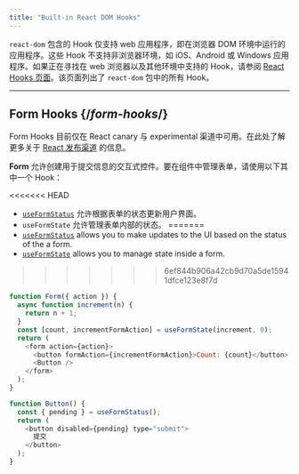 ```yaml
---
title: "Built-in React DOM Hooks"
---
```


<Intro>

`react-dom` 包含的 Hook 仅支持 web 应用程序，即在浏览器 DOM 环境中运行的应用程序。这些 Hook 不支持非浏览器环境，如 iOS、Android 或 Windows 应用程序。如果正在寻找在 web 浏览器以及其他环境中支持的 Hook，请参阅 [React Hooks 页面](/reference/react)。该页面列出了 `react-dom` 包中的所有 Hook。

</Intro>

---

## Form Hooks {/*form-hooks*/}

<Canary>

Form Hooks 目前仅在 React canary 与 experimental 渠道中可用。在此处了解更多关于 [React 发布渠道](/community/versioning-policy#all-release-channels) 的信息。

</Canary>

**Form** 允许创建用于提交信息的交互式控件。要在组件中管理表单，请使用以下其中一个 Hook：

<<<<<<< HEAD
* [`useFormStatus`](/reference/react-dom/hooks/useFormStatus) 允许根据表单的状态更新用户界面。
* `useFormState` 允许管理表单内部的状态。
=======
* [`useFormStatus`](/reference/react-dom/hooks/useFormStatus) allows you to make updates to the UI based on the status of the a form.
* [`useFormState`](/reference/react-dom/hooks/useFormState) allows you to manage state inside a form.
>>>>>>> 6ef844b906a42cb9d70a5de15941dfce123e8f7d

```js
function Form({ action }) {
  async function increment(n) {
    return n + 1;
  }
  const [count, incrementFormAction] = useFormState(increment, 0);
  return (
    <form action={action}>
      <button formAction={incrementFormAction}>Count: {count}</button>
      <Button />
    </form>
  );
}

function Button() {
  const { pending } = useFormStatus();
  return (
    <button disabled={pending} type="submit">
      提交
    </button>
  );
}
```

